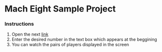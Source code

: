 # Mach Eight Sample Project

### Instructions

1. Open the next [link](https://nataliaortizma.github.io/PlayersNBA/)
2. Enter the desired number in the text box which appears at the beggining
3. You can watch the pairs of players displayed in the screen
